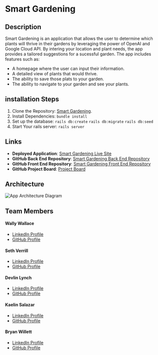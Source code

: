 # Smart Gardening

## Description
Smart Gardening is an application that allows the user to determine which plants will thrive in their gardens by leveraging the power of OpenAI and Google Cloud API. By intering your location and plant needs, the app provides a tailored suggestions for a sucessful garden.  The app includes features such as:
- A homepage where the user can input their information.
- A detailed view of plants that would thrive.
- The ability to save those plats to your garden.
- The ability to navigate to your garden and see your plants.


## installation Steps
1. Clone the Repository: [Smart Gardening](https://github.com/sethverrill/smart-gardening-be).
2. Install Dependencies:
```bundle install```
3. Set up the database: 
```rails db:create```
```rails db:migrate```
```rails db:seed```
4. Start Your rails server: 
```rails server```


## Links
- **Deployed Application**: [Smart Gardening Live Site](https://smart-gardening-fe.vercel.app/)
- **GitHub Back End Repository**: [Smart Gardening Back End Repository](https://github.com/sethverrill/smart-gardening-be)
- **GitHub Front End Repository**: [Smart Gardening Front End Repository](https://github.com/wally-yawn/smart_gardening_fe)
- **GitHub Project Board**: [Project Board](https://github.com/users/sethverrill/projects/5)

## Architecture
![App Architecture Diagram](./architecture.png)

## Team Members
#### Wally Wallace
- [LinkedIn Profile](https://www.linkedin.com/in/wally--wallace)
- [GitHub Profile](https://github.com/wally-yawn)

#### Seth Verrill
- [LinkedIn Profile](https://www.linkedin.com/in/sethverrill)
- [GitHub Profile](https://github.com/sethverrill)

#### Devlin Lynch
- [LinkedIn Profile](https://www.linkedin.com/in/devlin-lynch)
- [GitHub Profile](https://github.com/devklynch)

#### Kaelin Salazar
- [LinkedIn Profile](https://www.linkedin.com/in/kaelin-salazar)
- [GitHub Profile](https://github.com/kaelinpsalazar)

#### Bryan Willett
- [LinkedIn Profile](https://www.linkedin.com/in/bryan--willett)
- [GitHub Profile](https://github.com/bwillett2003)
